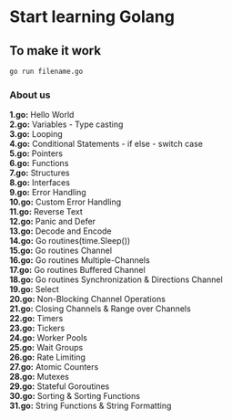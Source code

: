 # Start learning Golang

## To make it work 
```sh
go run filename.go
```

### About us

<b>1.go:</b> Hello World <br/>
<b>2.go:</b> Variables - Type casting <br/>
<b>3.go:</b> Looping <br/>
<b>4.go:</b> Conditional Statements - if else - switch case <br/>
<b>5.go:</b> Pointers <br/>
<b>6.go:</b> Functions <br/>
<b>7.go:</b> Structures <br/>
<b>8.go:</b> Interfaces <br/>
<b>9.go:</b> Error Handling <br/>
<b>10.go:</b> Custom Error Handling <br/>
<b>11.go:</b> Reverse Text <br/>
<b>12.go:</b> Panic and Defer <br/>
<b>13.go:</b> Decode and Encode <br/>
<b>14.go:</b> Go routines(time.Sleep()) <br/>
<b>15.go:</b> Go routines Channel <br/>
<b>16.go:</b> Go routines Multiple-Channels <br/>
<b>17.go:</b> Go routines Buffered Channel <br/>
<b>18.go:</b> Go routines Synchronization & Directions Channel <br/>
<b>19.go:</b> Select <br/>
<b>20.go:</b> Non-Blocking Channel Operations <br/>
<b>21.go:</b> Closing Channels & Range over Channels <br/>
<b>22.go:</b> Timers <br/>
<b>23.go:</b> Tickers <br/>
<b>24.go:</b> Worker Pools <br/>
<b>25.go:</b> Wait Groups <br/>
<b>26.go:</b> Rate Limiting <br/>
<b>27.go:</b> Atomic Counters <br/>
<b>28.go:</b> Mutexes <br/>
<b>29.go:</b> Stateful Goroutines <br/>
<b>30.go:</b> Sorting & Sorting Functions <br/>
<b>31.go:</b> String Functions & String Formatting <br/>